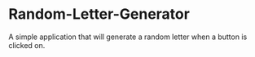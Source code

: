 # Random-Letter-Generator

A simple application that will generate a random letter when a button is clicked on.
